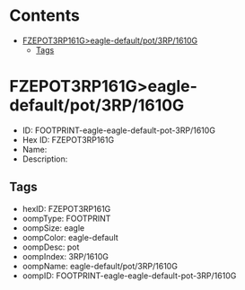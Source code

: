 



Contents
========

* [FZEPOT3RP161G>eagle-default/pot/3RP/1610G](#fzepot3rp161geagle-defaultpot3rp1610g)
	* [Tags](#tags)

# FZEPOT3RP161G>eagle-default/pot/3RP/1610G

- ID: FOOTPRINT-eagle-eagle-default-pot-3RP/1610G
- Hex ID: FZEPOT3RP161G
- Name: 
- Description: 

## Tags

- hexID: FZEPOT3RP161G
- oompType: FOOTPRINT
- oompSize: eagle
- oompColor: eagle-default
- oompDesc: pot
- oompIndex: 3RP/1610G
- oompName: eagle-default/pot/3RP/1610G
- oompID: FOOTPRINT-eagle-eagle-default-pot-3RP/1610G
